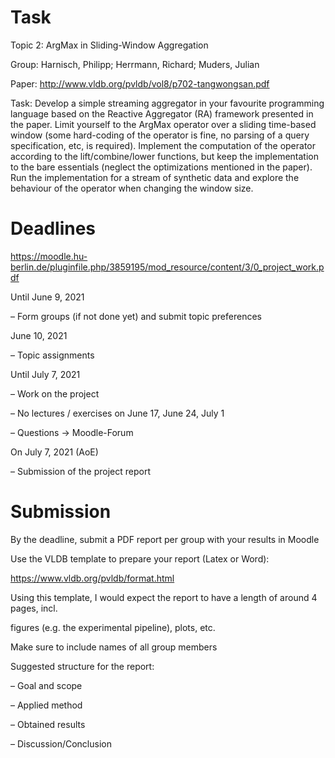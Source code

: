 # Task

Topic 2: ArgMax in Sliding-Window Aggregation

Group: Harnisch, Philipp; Herrmann, Richard; Muders, Julian

Paper: http://www.vldb.org/pvldb/vol8/p702-tangwongsan.pdf

Task: Develop a simple streaming aggregator in your favourite programming language based on the Reactive Aggregator (RA) framework presented in the paper. Limit yourself to the ArgMax operator over a sliding time-based window (some hard-coding of the operator is fine, no parsing of a query specification, etc, is required).  Implement the computation of the operator according to the lift/combine/lower functions, but keep the implementation to the bare essentials (neglect the optimizations mentioned in the paper). Run the implementation for a stream of synthetic data and explore the behaviour of the operator when changing the window size.

# Deadlines

https://moodle.hu-berlin.de/pluginfile.php/3859195/mod_resource/content/3/0_project_work.pdf

Until June 9, 2021

– Form groups (if not done yet) and submit topic preferences

June 10, 2021

– Topic assignments

Until July 7, 2021

– Work on the project

– No lectures / exercises on June 17, June 24, July 1

– Questions -> Moodle-Forum

On July 7, 2021 (AoE)

– Submission of the project report


# Submission

By the deadline, submit a PDF report per group with your results in Moodle

Use the VLDB template to prepare your report (Latex or Word):

https://www.vldb.org/pvldb/format.html

Using this template, I would expect the report to have a length of around 4 pages, incl.

figures (e.g. the experimental pipeline), plots, etc.

Make sure to include names of all group members

Suggested structure for the report:

– Goal and scope

– Applied method

– Obtained results

– Discussion/Conclusion
